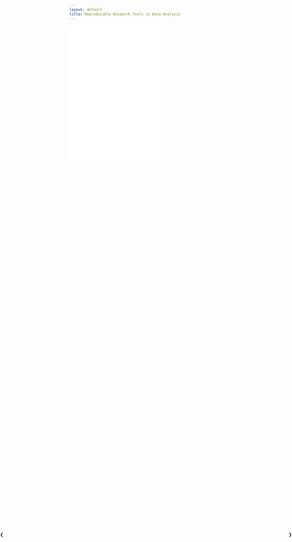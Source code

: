 ```yaml
---
layout: default
title: Reproducible Research Tools in Data Analysis
---
```


<iframe src="address.html" class="iframe" scrolling="no"  frameborder="0" ></iframe>
<iframe src="README.html" class="iframe" scrolling="no" frameborder="0" ></iframe>
<iframe src="page2.html" class="iframe" scrolling="no" frameborder="0" ></iframe>

<a class="w3-btn-floating" style="position:absolute;top:45%;left:0" onclick="plusDivs(-1)">❮</a>
<a class="w3-btn-floating" style="position:absolute;top:45%;right:0" onclick="plusDivs(1)">❯</a>
